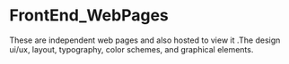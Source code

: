 # FrontEnd_WebPages
These are independent web pages and also hosted to view it .The design ui/ux, layout, typography, color schemes, and graphical elements.

